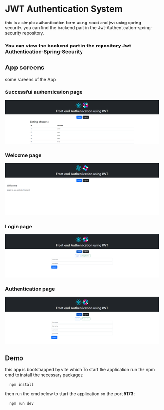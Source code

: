
# JWT Authentication System

this is a simple authentication form using react and jwt using spring security. you can find the backend part in the Jwt-Authentication-spring-security repository.
### You can view the backend part in the repository **Jwt-Authentication-Spring-Security** 



## App screens
some screens of the App
### Successful authentication page
![alt text](https://github.com/IMDADMI/Jwt-Authentication/blob/admi/src/assets/imgs/screen.PNG?raw=true)


### Welcome page 
![alt text](https://github.com/IMDADMI/Jwt-Authentication/blob/admi/src/assets/imgs/screen2.PNG?raw=true)

### Login page
![alt text](https://github.com/IMDADMI/Jwt-Authentication/blob/admi/src/assets/imgs/screen3.PNG?raw=true)

### Authentication page
![alt text](https://github.com/IMDADMI/Jwt-Authentication/blob/admi/src/assets/imgs/screen4.PNG?raw=true)
 

## Demo
this app is bootstrapped by vite which 
To start the application run the npm cmd to install the necessary packages:
```bash
  npm install
```  
then run the cmd below to start the application on the port **5173**:
```bash
  npm run dev
```
